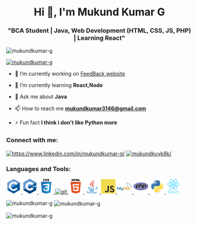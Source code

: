 <h1 align="center">Hi 👋, I'm Mukund Kumar G</h1>
<h3 align="center">"BCA Student | Java, Web Development (HTML, CSS, JS, PHP) | Learning React"</h3>

<p align="left"> <img src="https://komarev.com/ghpvc/?username=mukundkumar-g&label=Profile%20views&color=0e75b6&style=flat" alt="mukundkumar-g" /> </p>

<p align="left"> <a href="https://github.com/ryo-ma/github-profile-trophy"><img src="https://github-profile-trophy.vercel.app/?username=mukundkumar-g" alt="mukundkumar-g" /></a> </p>

- 🔭 I’m currently working on [FeedBack website](private)

- 🌱 I’m currently learning **React,Node**

- 💬 Ask me about **Java**

- 📫 How to reach me **mukundkumar3146@gmail.com**

- ⚡ Fun fact **I think i don't like Python more**

<h3 align="left">Connect with me:</h3>
<p align="left">
<a href="https://linkedin.com/in/https://www.linkedin.com/in/mukundkumar-g/" target="blank"><img align="center" src="https://raw.githubusercontent.com/rahuldkjain/github-profile-readme-generator/master/src/images/icons/Social/linked-in-alt.svg" alt="https://www.linkedin.com/in/mukundkumar-g/" height="30" width="40" /></a>
<a href="https://auth.geeksforgeeks.org/user/mukundkuyk8k/" target="blank"><img align="center" src="https://raw.githubusercontent.com/rahuldkjain/github-profile-readme-generator/master/src/images/icons/Social/geeks-for-geeks.svg" alt="mukundkuyk8k/" height="30" width="40" /></a>
</p>

<h3 align="left">Languages and Tools:</h3>
<p align="left"> <a href="https://www.cprogramming.com/" target="_blank" rel="noreferrer"> <img src="https://raw.githubusercontent.com/devicons/devicon/master/icons/c/c-original.svg" alt="c" width="40" height="40"/> </a> <a href="https://www.w3schools.com/cpp/" target="_blank" rel="noreferrer"> <img src="https://raw.githubusercontent.com/devicons/devicon/master/icons/cplusplus/cplusplus-original.svg" alt="cplusplus" width="40" height="40"/> </a> <a href="https://www.w3schools.com/css/" target="_blank" rel="noreferrer"> <img src="https://raw.githubusercontent.com/devicons/devicon/master/icons/css3/css3-original-wordmark.svg" alt="css3" width="40" height="40"/> </a> <a href="https://git-scm.com/" target="_blank" rel="noreferrer"> <img src="https://www.vectorlogo.zone/logos/git-scm/git-scm-icon.svg" alt="git" width="40" height="40"/> </a> <a href="https://www.w3.org/html/" target="_blank" rel="noreferrer"> <img src="https://raw.githubusercontent.com/devicons/devicon/master/icons/html5/html5-original-wordmark.svg" alt="html5" width="40" height="40"/> </a> <a href="https://www.java.com" target="_blank" rel="noreferrer"> <img src="https://raw.githubusercontent.com/devicons/devicon/master/icons/java/java-original.svg" alt="java" width="40" height="40"/> </a> <a href="https://developer.mozilla.org/en-US/docs/Web/JavaScript" target="_blank" rel="noreferrer"> <img src="https://raw.githubusercontent.com/devicons/devicon/master/icons/javascript/javascript-original.svg" alt="javascript" width="40" height="40"/> </a> <a href="https://www.mysql.com/" target="_blank" rel="noreferrer"> <img src="https://raw.githubusercontent.com/devicons/devicon/master/icons/mysql/mysql-original-wordmark.svg" alt="mysql" width="40" height="40"/> </a> <a href="https://www.php.net" target="_blank" rel="noreferrer"> <img src="https://raw.githubusercontent.com/devicons/devicon/master/icons/php/php-original.svg" alt="php" width="40" height="40"/> </a> <a href="https://www.python.org" target="_blank" rel="noreferrer"> <img src="https://raw.githubusercontent.com/devicons/devicon/master/icons/python/python-original.svg" alt="python" width="40" height="40"/> </a> <a href="https://reactjs.org/" target="_blank" rel="noreferrer"> <img src="https://raw.githubusercontent.com/devicons/devicon/master/icons/react/react-original-wordmark.svg" alt="react" width="40" height="40"/> </a> </p>

<p><img align="left" src="https://github-readme-stats.vercel.app/api/top-langs?username=mukundkumar-g&show_icons=true&locale=en&layout=compact" alt="mukundkumar-g" /></p>

<p>&nbsp;<img align="center" src="https://github-readme-stats.vercel.app/api?username=mukundkumar-g&show_icons=true&locale=en" alt="mukundkumar-g" /></p>

<p><img align="center" src="https://github-readme-streak-stats.herokuapp.com/?user=mukundkumar-g&" alt="mukundkumar-g" /></p>
